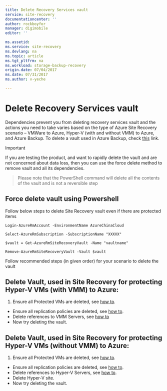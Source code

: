 ```yaml
---
title: Delete Recovery Services vault
service: site-recovery
documentationcenter: ''
author: rockboyfor
manager: digimobile
editor: ''

ms.assetid:
ms.service: site-recovery
ms.devlang: na
ms.topic: article
ms.tgt_pltfrm: na
ms.workload: storage-backup-recovery
origin.date: 07/04/2017
ms.date: 07/31/2017
ms.author: v-yeche

---
```

# Delete Recovery Services vault
Dependencies prevent you from deleting recovery services vault and the actions you need to take varies based on the type of Azure Site Recovery scenario – VMWare to Azure, Hyper-V (with and without VMM) to Azure,  and Azure Backup. To delete a vault used in Azure Backup, check [this](../backup/backup-azure-delete-vault.md) link.

>[!Important]
>If you are testing the product, and want to rapidly delete the vault and are not concerned about data loss, then you can use the force delete method to remove vault and all its dependencies.

> Please note that the PowerShell command will delete all the contents of the vault and is not a reversible step

## Force delete vault using Powershell

Follow below steps to delete Site Recovery vault even if there are protected items

    Login-AzureRmAccount -EnvironmentName AzureChinaCloud

    Select-AzureRmSubscription -SubscriptionName "XXXXX"

    $vault = Get-AzureRmSiteRecoveryVault -Name "vaultname"

    Remove-AzureRmSiteRecoveryVault -Vault $vault

Follow recommended steps (in given order) for your scenario to delete the vault

<!-- Not Available ## Delete Vault, used in Site Recovery for protecting VMWare VMs to Azure: -->


## Delete Vault, used in Site Recovery for protecting Hyper-V VMs (with VMM) to Azure:
1.  Ensure all Protected VMs are deleted, see [how to](site-recovery-manage-registration-and-protection.md##disable-protection-for-a-vmware-vm-or-physical-server).
- Ensure all replication policies are deleted, see [how to](site-recovery-setup-replication-settings-vmware.md##delete-a-replication-policy).
-	Delete references to VMM Servers, see [how to](site-recovery-manage-registration-and-protection.md##unregister-a-connected-vmm-server)
-	Now try deleting the vault.

## Delete Vault, used in Site Recovery  for protecting Hyper-V VMs (without VMM) to Azure:
1. Ensure all Protected VMs are deleted, see [how to](site-recovery-manage-registration-and-protection.md##disable-protection-for-a-vmware-vm-or-physical-server).
- Ensure all replication policies are deleted, see [how to](site-recovery-setup-replication-settings-vmware.md##delete-a-replication-policy).
-	Delete references to Hyper-V Servers, see [how to](/site-recovery-manage-registration-and-protection.md##unregister-a-hyper-v-host-in-a-hyper-v-site).
-	Delete Hyper-V site.
-	Now try deleting the vault.